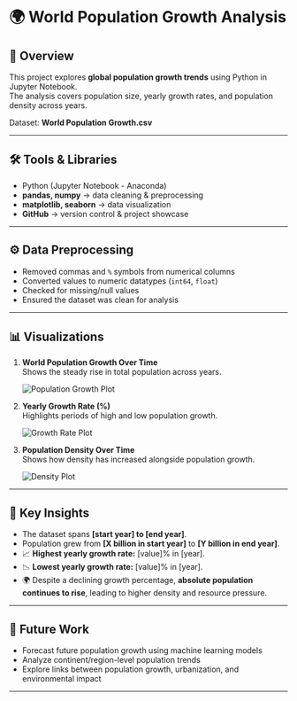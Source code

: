 # 🌍 World Population Growth Analysis  

## 📌 Overview  
This project explores **global population growth trends** using Python in Jupyter Notebook.  
The analysis covers population size, yearly growth rates, and population density across years.  

Dataset: **World Population Growth.csv**  

---

## 🛠️ Tools & Libraries  
- Python (Jupyter Notebook - Anaconda)  
- **pandas, numpy** → data cleaning & preprocessing  
- **matplotlib, seaborn** → data visualization  
- **GitHub** → version control & project showcase  

---

## ⚙️ Data Preprocessing  
- Removed commas and `%` symbols from numerical columns  
- Converted values to numeric datatypes (`int64`, `float`)  
- Checked for missing/null values  
- Ensured the dataset was clean for analysis  

---

## 📊 Visualizations  
1. **World Population Growth Over Time**  
   Shows the steady rise in total population across years.  

   ![Population Growth Plot](plots/population_growth.png)  

2. **Yearly Growth Rate (%)**  
   Highlights periods of high and low population growth.  

   ![Growth Rate Plot](plots/growth_rate.png)  

3. **Population Density Over Time**  
   Shows how density has increased alongside population growth.  

   ![Density Plot](plots/density.png)  

---

## 🔎 Key Insights  
- The dataset spans **[start year] to [end year]**.  
- Population grew from **[X billion in start year]** to **[Y billion in end year]**.  
- 📈 **Highest yearly growth rate:** [value]% in [year].  
- 📉 **Lowest yearly growth rate:** [value]% in [year].  
- 🌍 Despite a declining growth percentage, **absolute population continues to rise**, leading to higher density and resource pressure.  

---

## 🚀 Future Work  
- Forecast future population growth using machine learning models  
- Analyze continent/region-level population trends  
- Explore links between population growth, urbanization, and environmental impact  

---

